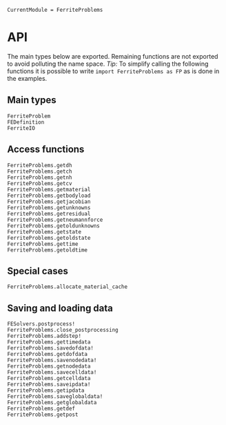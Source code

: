 ```@meta
CurrentModule = FerriteProblems
```

# API
The main types below are exported. 
Remaining functions are not exported to avoid polluting the 
name space. *Tip:* To simplify calling the following functions
it is possible to write `import FerriteProblems as FP` as is done
in the examples. 

## Main types
```@docs
FerriteProblem
FEDefinition
FerriteIO
```

## Access functions
```@docs
FerriteProblems.getdh
FerriteProblems.getch
FerriteProblems.getnh
FerriteProblems.getcv
FerriteProblems.getmaterial
FerriteProblems.getbodyload
FerriteProblems.getjacobian
FerriteProblems.getunknowns
FerriteProblems.getresidual
FerriteProblems.getneumannforce
FerriteProblems.getoldunknowns
FerriteProblems.getstate
FerriteProblems.getoldstate
FerriteProblems.gettime
FerriteProblems.getoldtime
```

## Special cases
```@docs
FerriteProblems.allocate_material_cache
```

## Saving and loading data
```@docs
FESolvers.postprocess!
FerriteProblems.close_postprocessing
FerriteProblems.addstep!
FerriteProblems.gettimedata
FerriteProblems.savedofdata!
FerriteProblems.getdofdata
FerriteProblems.savenodedata!
FerriteProblems.getnodedata
FerriteProblems.savecelldata!
FerriteProblems.getcelldata
FerriteProblems.saveipdata!
FerriteProblems.getipdata
FerriteProblems.saveglobaldata!
FerriteProblems.getglobaldata
FerriteProblems.getdef
FerriteProblems.getpost
```